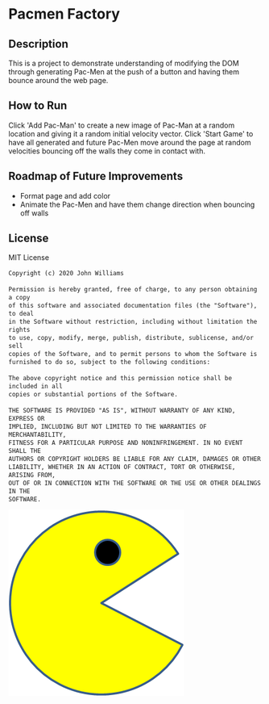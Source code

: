 # Pacmen Factory
## Description
<p>
    This is a project to demonstrate understanding of modifying the DOM through generating Pac-Men at the push of a button and having them bounce around the web page.
</p>

## How to Run
<p>
    Click 'Add Pac-Man' to create a new image of Pac-Man at a random location and giving it a random initial velocity vector. Click 'Start Game' to have all generated and future Pac-Men move around the page at random velocities bouncing off the walls they come in contact with.
</p>

## Roadmap of Future Improvements
<ul>
    <li>Format page and add color</li>
    <li>Animate the Pac-Men and have them change direction when bouncing off walls</li>
</ul>

## License
<p>
    MIT License

    Copyright (c) 2020 John Williams

    Permission is hereby granted, free of charge, to any person obtaining a copy
    of this software and associated documentation files (the "Software"), to deal
    in the Software without restriction, including without limitation the rights
    to use, copy, modify, merge, publish, distribute, sublicense, and/or sell
    copies of the Software, and to permit persons to whom the Software is
    furnished to do so, subject to the following conditions:

    The above copyright notice and this permission notice shall be included in all
    copies or substantial portions of the Software.

    THE SOFTWARE IS PROVIDED "AS IS", WITHOUT WARRANTY OF ANY KIND, EXPRESS OR
    IMPLIED, INCLUDING BUT NOT LIMITED TO THE WARRANTIES OF MERCHANTABILITY,
    FITNESS FOR A PARTICULAR PURPOSE AND NONINFRINGEMENT. IN NO EVENT SHALL THE
    AUTHORS OR COPYRIGHT HOLDERS BE LIABLE FOR ANY CLAIM, DAMAGES OR OTHER
    LIABILITY, WHETHER IN AN ACTION OF CONTRACT, TORT OR OTHERWISE, ARISING FROM,
    OUT OF OR IN CONNECTION WITH THE SOFTWARE OR THE USE OR OTHER DEALINGS IN THE
    SOFTWARE.
</p>
<img src="PacMan1.png">
